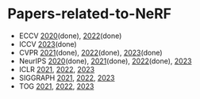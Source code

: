 # Papers-related-to-NeRF

- ECCV [2020](ECCV2020.md)(done), [2022](ECCV2022.md)(done)
- ICCV [2023](ICCV2023.md)(done)
- CVPR [2021](CVPR2021.md)(done), [2022](CVPR2022.md)(done), [2023](CVPR2023.md)(done)
- NeurIPS [2020](NeurIPS2020.md)(done), [2021](NeurIPS2021.md)(done), [2022](NeurIPS2022.md)(done), [2023](NeurIPS2023.md)
- ICLR [2021](ICLR2021.md), [2022](ICLR2022.md), [2023](ICLR2023.md)
- SIGGRAPH [2021](SIGGRAPH2021.md), [2022](SIGGRAPH2022.md), [2023](SIGGRAPH2023.md)
- TOG [2021](TOG2021.md), [2022](TOG2022.md), [2023](TOG2023.md)
